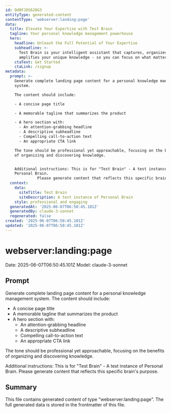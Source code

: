 ```yaml
---
id: Od0FJOS628G3
entityType: generated-content
contentType: 'webserver:landing:page'
data:
  title: Elevate Your Expertise with Test Brain
  tagline: Your personal knowledge management powerhouse
  hero:
    headline: Unleash the Full Potential of Your Expertise
    subheadline: >-
      Test Brain is your intelligent assistant that captures, organizes, and
      amplifies your unique knowledge - so you can focus on what matters most.
    ctaText: Get Started
    ctaLink: /signup
metadata:
  prompt: >-
    Generate complete landing page content for a personal knowledge management
    system.

    The content should include:

    - A concise page title

    - A memorable tagline that summarizes the product

    - A hero section with:
      - An attention-grabbing headline
      - A descriptive subheadline
      - Compelling call-to-action text
      - An appropriate CTA link

    The tone should be professional yet approachable, focusing on the benefits
    of organizing and discovering knowledge.


    Additional instructions: This is for "Test Brain" - A test instance of
    Personal Brain.
              Please generate content that reflects this specific brain's purpose.
  context:
    data:
      siteTitle: Test Brain
      siteDescription: A test instance of Personal Brain
    style: professional and engaging
  generatedAt: '2025-06-07T06:50:45.101Z'
  generatedBy: claude-3-sonnet
  regenerated: false
created: '2025-06-07T06:50:45.101Z'
updated: '2025-06-07T06:50:45.101Z'
---
```

# webserver:landing:page

Date: 2025-06-07T06:50:45.101Z
Model: claude-3-sonnet

## Prompt

Generate complete landing page content for a personal knowledge management system.
The content should include:
- A concise page title
- A memorable tagline that summarizes the product
- A hero section with:
  - An attention-grabbing headline
  - A descriptive subheadline
  - Compelling call-to-action text
  - An appropriate CTA link

The tone should be professional yet approachable, focusing on the benefits of organizing and discovering knowledge.

Additional instructions: This is for "Test Brain" - A test instance of Personal Brain.
          Please generate content that reflects this specific brain's purpose.

## Summary

This file contains generated content of type "webserver:landing:page".
The full generated data is stored in the frontmatter of this file.
